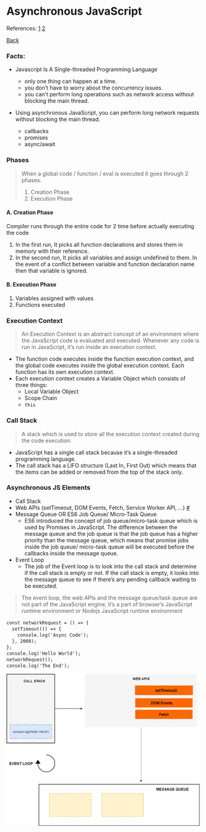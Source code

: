 # Asynchronous JavaScript 
References: 
[1](https://blog.bitsrc.io/understanding-asynchronous-javascript-the-event-loop-74cd408419ff)
[2](https://medium.com/@sudhakarsp06/creation-phase-and-execution-phase-in-javascript-32fcdbef60f4)

[Back](../README.md)
<p></p><p></p>



### Facts:

- Javascript Is A Single-threaded Programming Language
    - only one thing can happen at a time.
    - you don’t have to worry about the concurrency issues.
    - you can't perform long operations such as network access without blocking the main thread.

- Using asynchronous JavaScript, you can perform long network requests without blocking the main thread.
    - callbacks
    - promises
    - async/await


### Phases
> When a global code / function / eval is executed it goes through 2 phases.
> 1. Creation Phase
> 2. Execution Phase

#### A. Creation Phase
Compiler runs through the entire code for 2 time before actually executing the code
1. In the first run, It picks all function declarations and stores them in memory with their reference.
2. In the second run, It picks all variables and assign undefined to them. In the event of a conflict between variable and function declaration name then that variable is ignored.

#### B. Execution Phase
1. Variables assigned with values
2. Functions executed

### Execution Context
> An Execution Context is an abstract concept of an environment where the JavaScript code is evaluated and executed. 
> Whenever any code is run in JavaScript, it’s run inside an execution context.

- The function code executes inside the function execution context, and the global code executes inside the global execution context. Each function has its own execution context.
- Each execution context creates a Variable Object which consists of three things:
    - Local Variable Object
    - Scope Chain
    - `this`


### Call Stack
> A stack which is used to store all the execution context created during the code execution.

- JavaScript has a single call stack because it’s a single-threaded programming language.
- The call stack has a LIFO structure (Last In, First Out) which means that the items can be added or removed from the top of the stack only.


### Asynchronous JS Elements
- Call Stack
- Web APIs (setTimeout, DOM Events, Fetch, Service Worker API, ...) [#](https://developer.mozilla.org/en-US/docs/Web/API)
- Message Queue OR ES6 Job Queue/ Micro-Task Queue
    - ES6 introduced the concept of job queue/micro-task queue which is used by Promises in JavaScript. 
    The difference between the message queue and the job queue is that the job queue has a higher priority than the message queue, which means that promise jobs inside the job queue/ micro-task queue will be executed before the callbacks inside the message queue.
- Event Loop
    - The job of the Event loop is to look into the call stack and determine if the call stack is empty or not. 
    If the call stack is empty, it looks into the message queue to see if there’s any pending callback waiting to be executed.

> The event loop, the web APIs and the message queue/task queue are not part of the JavaScript engine, 
> it’s a part of browser’s JavaScript runtime environment or Nodejs JavaScript runtime environment

```ecmascript 6
const networkRequest = () => {
  setTimeout(() => {
    console.log('Async Code');
  }, 2000);
};
console.log('Hello World');
networkRequest();
console.log('The End');
```
![Asynchronous JavaScript](async-js.gif)

